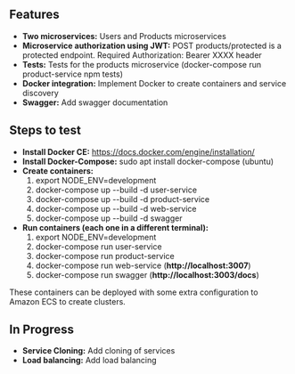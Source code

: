 ## Features
- **Two microservices:** Users and Products microservices
- **Microservice authorization using JWT:** POST products/protected is a protected endpoint. Required Authorization: Bearer XXXX header
- **Tests:** Tests for the products microservice (docker-compose run product-service npm tests)
- **Docker integration:** Implement Docker to create containers and service discovery
- **Swagger:** Add swagger documentation

## Steps to test
- **Install Docker CE:** https://docs.docker.com/engine/installation/
- **Install Docker-Compose:** sudo apt install docker-compose (ubuntu)
- **Create containers:**
    1. export NODE_ENV=development
    2. docker-compose up --build -d user-service
    3. docker-compose up --build -d product-service
    4. docker-compose up --build -d web-service
    5. docker-compose up --build -d swagger
- **Run containers (each one in a different terminal):**
    1. export NODE_ENV=development
    2. docker-compose run user-service
    3. docker-compose run product-service
    4. docker-compose run web-service (**http://localhost:3007**)
    5. docker-compose run swagger (**http://localhost:3003/docs**)

These containers can be deployed with some extra configuration to Amazon ECS to create clusters.

## In Progress
- **Service Cloning:** Add cloning of services
- **Load balancing:** Add load balancing